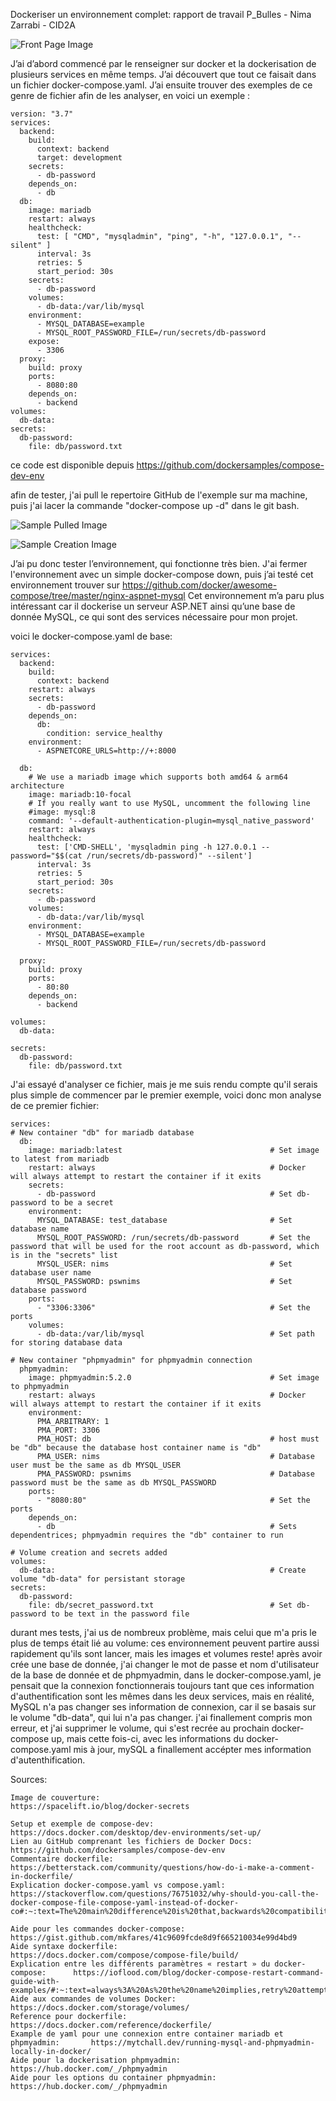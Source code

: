 
Dockeriser un environnement complet: rapport de travail
P_Bulles - Nima Zarrabi - CID2A


![Front Page Image](/assets/FrontPageDocker.png "Docker Logo")


J’ai d’abord commencé par le renseigner sur docker et la dockerisation de plusieurs services en même temps.
J’ai découvert que tout ce faisait dans un fichier docker-compose.yaml.
J’ai ensuite trouver des exemples de ce genre de fichier afin de les analyser, en voici un exemple :

```
version: "3.7"
services:
  backend:
    build:
      context: backend
      target: development
    secrets:
      - db-password
    depends_on:
      - db
  db:
    image: mariadb
    restart: always
    healthcheck:
      test: [ "CMD", "mysqladmin", "ping", "-h", "127.0.0.1", "--silent" ]
      interval: 3s
      retries: 5
      start_period: 30s
    secrets:
      - db-password
    volumes:
      - db-data:/var/lib/mysql
    environment:
      - MYSQL_DATABASE=example
      - MYSQL_ROOT_PASSWORD_FILE=/run/secrets/db-password
    expose:
      - 3306
  proxy:
    build: proxy
    ports:
      - 8080:80
    depends_on:
      - backend
volumes:
  db-data:
secrets:
  db-password:
    file: db/password.txt
```

ce code est disponible depuis https://github.com/dockersamples/compose-dev-env

afin de tester, j'ai pull le repertoire GitHub de l'exemple sur ma machine, puis j'ai lacer la commande "docker-compose up -d" dans le git bash.


![Sample Pulled Image](/assets/docker_compose_up_sample.png "Sample pulled")


![Sample Creation Image](/assets/docker_sample_creation.png "Sample setting up the environement")

J’ai pu donc tester l’environnement, qui fonctionne très bien.
J'ai fermer l'environnement avec un simple docker-compose down, puis j’ai testé cet environnement trouver sur https://github.com/docker/awesome-compose/tree/master/nginx-aspnet-mysql
Cet environnement m’a paru plus intéressant car il dockerise un serveur ASP.NET ainsi qu’une base de donnée MySQL, ce qui sont des services nécessaire pour mon projet.

voici le docker-compose.yaml de base:

```
services:
  backend:
    build:
      context: backend
    restart: always
    secrets:
      - db-password
    depends_on:
      db:
        condition: service_healthy
    environment:
      - ASPNETCORE_URLS=http://+:8000

  db:
    # We use a mariadb image which supports both amd64 & arm64 architecture
    image: mariadb:10-focal
    # If you really want to use MySQL, uncomment the following line
    #image: mysql:8
    command: '--default-authentication-plugin=mysql_native_password'
    restart: always
    healthcheck:
      test: ['CMD-SHELL', 'mysqladmin ping -h 127.0.0.1 --password="$$(cat /run/secrets/db-password)" --silent']
      interval: 3s
      retries: 5
      start_period: 30s
    secrets:
      - db-password
    volumes:
      - db-data:/var/lib/mysql
    environment:
      - MYSQL_DATABASE=example
      - MYSQL_ROOT_PASSWORD_FILE=/run/secrets/db-password

  proxy:
    build: proxy
    ports:
      - 80:80
    depends_on: 
      - backend

volumes:
  db-data:

secrets:
  db-password:
    file: db/password.txt
```
J'ai essayé d'analyser ce fichier, mais je me suis rendu compte qu'il serais plus simple de commencer par le premier exemple, voici donc mon analyse de ce premier fichier:

```
services:
# New container "db" for mariadb database
  db:
    image: mariadb:latest                                 # Set image to latest from mariadb
    restart: always                                       # Docker will always attempt to restart the container if it exits
    secrets:
      - db-password                                       # Set db-password to be a secret
    environment:
      MYSQL_DATABASE: test_database                       # Set database name
      MYSQL_ROOT_PASSWORD: /run/secrets/db-password       # Set the password that will be used for the root account as db-password, which is in the "secrets" list
      MYSQL_USER: nims                                    # Set database user name
      MYSQL_PASSWORD: pswnims                             # Set database password
    ports:
      - "3306:3306"                                       # Set the ports
    volumes:
      - db-data:/var/lib/mysql                            # Set path for storing database data

# New container "phpmyadmin" for phpmyadmin connection
  phpmyadmin:
    image: phpmyadmin:5.2.0                               # Set image to phpmyadmin
    restart: always                                       # Docker will always attempt to restart the container if it exits
    environment:
      PMA_ARBITRARY: 1
      PMA_PORT: 3306
      PMA_HOST: db                                        # host must be "db" because the database host container name is "db"
      PMA_USER: nims                                      # Database user must be the same as db MYSQL_USER
      PMA_PASSWORD: pswnims                               # Database password must be the same as db MYSQL_PASSWORD
    ports:
      - "8080:80"                                         # Set the ports
    depends_on:
      - db                                                # Sets dependentrices; phpmyadmin requires the "db" container to run

# Volume creation and secrets added
volumes:
  db-data:                                                # Create volume "db-data" for persistant storage
secrets:
  db-password:
    file: db/secret_password.txt                          # Set db-password to be text in the password file
```

durant mes tests, j'ai us de nombreux problème, mais celui que m'a pris le plus de temps était lié au volume:
ces environnement peuvent partire aussi rapidement qu'ils sont lancer, mais les images et volumes reste!
après avoir crée une base de donnée, j'ai changer le mot de passe et nom d'utilisateur de la base de donnée et de phpmyadmin, dans le docker-compose.yaml, je pensait que la connexion fonctionnerais toujours tant que ces information d'authentification sont les mêmes dans les deux services, mais en réalité, MySQL n'a pas changer ses information de connexion, car il se basais sur le volume "db-data", qui lui n'a pas changer.
j'ai finallement compris mon erreur, et j'ai supprimer le volume, qui s'est recrée au prochain docker-compose up, mais cette fois-ci, avec les informations du docker-compose.yaml mis à jour, mySQL a finallement accépter mes information d'autenthification.

Sources:

```
Image de couverture:                                                            https://spacelift.io/blog/docker-secrets

Setup et exemple de compose-dev:                                                https://docs.docker.com/desktop/dev-environments/set-up/
Lien au GitHub comprenant les fichiers de Docker Docs:                          https://github.com/dockersamples/compose-dev-env
Commentaire dockerfile:                                                         https://betterstack.com/community/questions/how-do-i-make-a-comment-in-dockerfile/
Explication docker-compose.yaml vs compose.yaml:                                https://stackoverflow.com/questions/76751032/why-should-you-call-the-docker-compose-file-compose-yaml-instead-of-docker-co#:~:text=The%20main%20difference%20is%20that,backwards%20compatibility%20of%20earlier%20versions.

Aide pour les commandes docker-compose:                                         https://gist.github.com/mkfares/41c9609fcde8d9f665210034e99d4bd9
Aide syntaxe dockerfile:                                                        https://docs.docker.com/compose/compose-file/build/
Explication entre les différents paramètres « restart » du docker-compose:      https://ioflood.com/blog/docker-compose-restart-command-guide-with-examples/#:~:text=always%3A%20As%20the%20name%20implies,retry%20attempts%20under%20this%20policy.
Aide aux commandes de volumes Docker:                                           https://docs.docker.com/storage/volumes/
Reference pour dockerfile:                                                      https://docs.docker.com/reference/dockerfile/
Example de yaml pour une connexion entre container mariadb et phpmyadmin:       https://mytchall.dev/running-mysql-and-phpmyadmin-locally-in-docker/
Aide pour la dockerisation phpmyadmin:                                          https://hub.docker.com/_/phpmyadmin
Aide pour les options du container phpmyadmin:                                  https://hub.docker.com/_/phpmyadmin
```